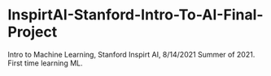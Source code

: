 # InspirtAI-Stanford-Intro-To-AI-Final-Project
Intro to Machine Learning, Stanford Inspirt AI, 8/14/2021 Summer of 2021. First time learning ML.
